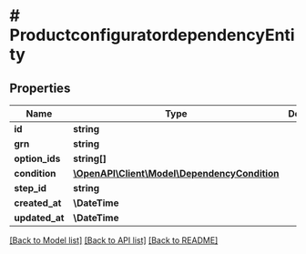 # # ProductconfiguratordependencyEntity


## Properties 


Name | Type | Description | Notes
------------ | ------------- | ------------- | -------------
**id**| **string** |   | [optional]
**grn**| **string** |   | [optional]
**option_ids**| **string[]** |   | [optional]
**condition**| [**\OpenAPI\Client\Model\DependencyCondition**](DependencyCondition.md) |   | [optional]
**step_id**| **string** |   | [optional]
**created_at**| **\DateTime** |   | [optional]
**updated_at**| **\DateTime** |   | [optional]


[[Back to Model list]](../../README.md#models) [[Back to API list]](../../README.md#endpoints) [[Back to README]](../../README.md)

